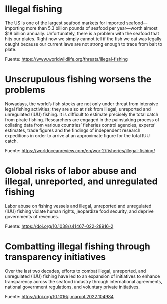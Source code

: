 # Illegal fishing

The US is one of the largest seafood markets for imported seafood—importing more than 5.3 billion pounds of seafood per year—worth almost $18 billion annually. Unfortunately, there is a problem with the seafood that hits our plates. Right now we simply cannot tell if the fish we eat was legally caught because our current laws are not strong enough to trace from bait to plate.

Fuente: https://www.worldwildlife.org/threats/illegal-fishing

# Unscrupulous fishing worsens the problems

Nowadays, the world’s fish stocks are not only under threat from intensive legal fishing activities; they are also at risk from illegal, unreported and unregulated (IUU) fishing. It is difficult to estimate precisely the total catch from pirate fishing. Researchers are engaged in the painstaking process of collating data from various countries’ fisheries control agencies, experts’ estimates, trade figures and the findings of independent research expeditions in order to arrive at an approximate figure for the total IUU catch.

Fuente: https://worldoceanreview.com/en/wor-2/fisheries/illegal-fishing/

# Global risks of labor abuse and illegal, unreported, and unregulated fishing

Labor abuse on fishing vessels and illegal, unreported and unregulated (IUU) fishing violate
human rights, jeopardize food security, and deprive governments of revenues.

Fuente: https://doi.org/10.1038/s41467-022-28916-2

# Combatting illegal fishing through transparency initiatives

Over the last two decades, efforts to combat illegal, unreported, and unregulated (IUU) fishing have led to an expansion of initiatives to enhance transparency across the seafood industry through international agreements, national government regulations, and voluntary private initiatives.

Fuente: https://doi.org/10.1016/j.marpol.2022.104984

